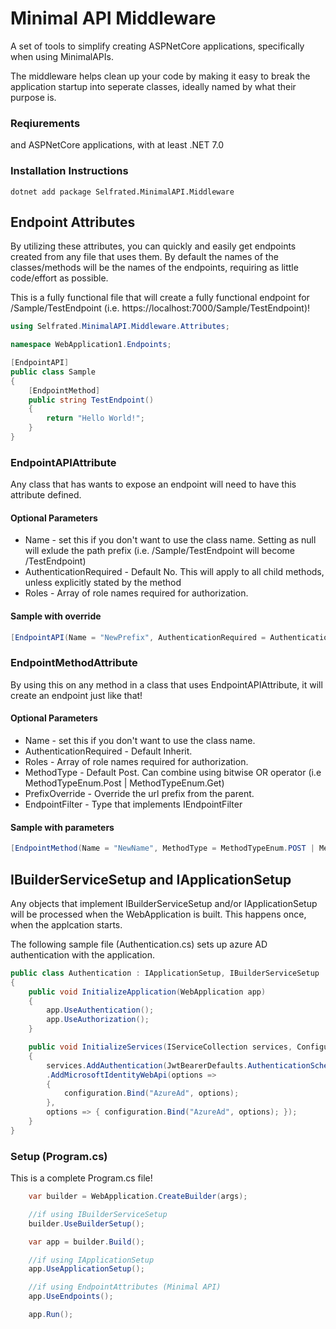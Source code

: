 ﻿# Minimal API Middleware

A set of tools to simplify creating ASPNetCore applications, specifically when using MinimalAPIs.

The middleware helps clean up your code by making it easy to break the application startup into seperate classes, ideally named by what their purpose is. 


### Reqiurements
and ASPNetCore applications, with at least .NET 7.0

### Installation Instructions

```shell
dotnet add package Selfrated.MinimalAPI.Middleware
```

## Endpoint Attributes
By utilizing these attributes, you can quickly and easily get endpoints created from any file that uses them. By default the names of the classes/methods will be the names of the endpoints, requiring as little code/effort as possible.

This is a fully functional file that will create a fully functional endpoint for /Sample/TestEndpoint (i.e. https://localhost:7000/Sample/TestEndpoint)!

```csharp
using Selfrated.MinimalAPI.Middleware.Attributes;

namespace WebApplication1.Endpoints;

[EndpointAPI]
public class Sample
{
    [EndpointMethod]
    public string TestEndpoint()
    {
        return "Hello World!";
    }
}
```

### EndpointAPIAttribute
Any class that has wants to expose an endpoint will need to have this attribute defined. 

#### Optional Parameters
* Name - set this if you don't want to use the class name. Setting as null will exlude the path prefix (i.e. /Sample/TestEndpoint will become /TestEndpoint)
* AuthenticationRequired - Default No. This will apply to all child methods, unless explicitly stated by the method
* Roles - Array of role names required for authorization.

#### Sample with override
```csharp
[EndpointAPI(Name = "NewPrefix", AuthenticationRequired = AuthenticationRequired.Yes)]
```

### EndpointMethodAttribute
By using this on any method in a class that uses EndpointAPIAttribute, it will create an endpoint just like that!

#### Optional Parameters
* Name - set this if you don't want to use the class name.
* AuthenticationRequired - Default Inherit.
* Roles - Array of role names required for authorization.
* MethodType - Default Post. Can combine using bitwise OR operator (i.e MethodTypeEnum.Post | MethodTypeEnum.Get)
* PrefixOverride - Override the url prefix from the parent.
* EndpointFilter - Type that implements IEndpointFilter

#### Sample with parameters
```csharp
[EndpointMethod(Name = "NewName", MethodType = MethodTypeEnum.POST | MethodTypeEnum.PUT)]
```

## IBuilderServiceSetup and IApplicationSetup

Any objects that implement IBuilderServiceSetup and/or IApplicationSetup will be processed when the WebApplication is built. This happens once, when the applcation starts.

The following sample file (Authentication.cs) sets up azure AD authentication with the application.

```csharp
public class Authentication : IApplicationSetup, IBuilderServiceSetup
{
    public void InitializeApplication(WebApplication app)
    {
        app.UseAuthentication();
        app.UseAuthorization();
    }

    public void InitializeServices(IServiceCollection services, ConfigurationManager configuration, ConfigureHostBuilder host)
    {
        services.AddAuthentication(JwtBearerDefaults.AuthenticationScheme)
        .AddMicrosoftIdentityWebApi(options =>
        {
            configuration.Bind("AzureAd", options);
        },
        options => { configuration.Bind("AzureAd", options); });
    }
}

```

### Setup (Program.cs)

This is a complete Program.cs file!

```csharp
    var builder = WebApplication.CreateBuilder(args);

    //if using IBuilderServiceSetup
    builder.UseBuilderSetup();

    var app = builder.Build();

    //if using IApplicationSetup
    app.UseApplicationSetup();

    //if using EndpointAttributes (Minimal API)
    app.UseEndpoints();

    app.Run();
```





